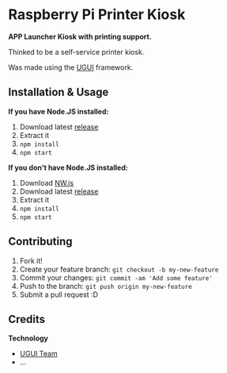 # Raspberry Pi Printer Kiosk 

**APP Launcher Kiosk with printing support.**

Thinked to be a self-service printer kiosk.

Was made using the [UGUI](http://ugui.io/) framework.

## Installation & Usage

**If you have Node.JS installed:**

1. Download latest [release](https://github.com/3clypse/RPI_Printer_Kiosk/releases)
2. Extract it
3. `npm install`
4. `npm start`

**If you don't have Node.JS installed:**

1. Download [NW.js](http://nwjs.io/)
2. Download latest [release](https://github.com/3clypse/RPI_Printer_Kiosk/releases)
3. Extract it
5. `npm install`
6. `npm start`

## Contributing
1. Fork it!
2. Create your feature branch: `git checkout -b my-new-feature`
3. Commit your changes: `git commit -am 'Add some feature'`
4. Push to the branch: `git push origin my-new-feature`
5. Submit a pull request :D

## Credits

**Technology**

* [UGUI Team](https://github.com/UniversalGUI/UGUI)
* ...
